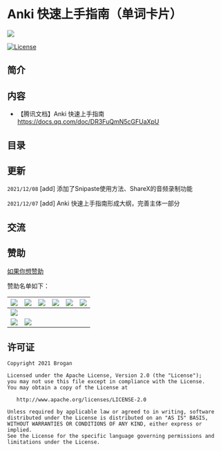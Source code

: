 # Anki 快速上手指南（单词卡片）

![](https://gitee.com/Brogan/image-bed/raw/master/img/top.png)


[![License][licenseSvg]][license]

## 简介

##  内容

- 【腾讯文档】Anki 快速上手指南
  https://docs.qq.com/doc/DR3FuQmN5cGFUaXpU

## 目录

## 更新

`2021/12/08` [add] 添加了Snipaste使用方法、ShareX的音频录制功能

`2021/12/07` [add] Anki 快速上手指南形成大纲，完善主体一部分

## 交流

## 赞助

[如果你想赞助](/Donations.md)

赞助名单如下：

| ![](https://gitee.com/Brogan/image-bed/raw/master/img/20211208195531.png) | ![](https://gitee.com/Brogan/image-bed/raw/master/img/20211208195531.png) | ![](https://gitee.com/Brogan/image-bed/raw/master/img/20211208195531.png) | ![](https://gitee.com/Brogan/image-bed/raw/master/img/20211208195531.png) | ![](https://gitee.com/Brogan/image-bed/raw/master/img/20211208195531.png) | ![](https://gitee.com/Brogan/image-bed/raw/master/img/20211208195531.png) |
| ------------------------------------------------------------ | ------------------------------------------------------------ | ------------------------------------------------------------ | ------------------------------------------------------------ | ------------------------------------------------------------ | ------------------------------------------------------------ |
| ![](https://gitee.com/Brogan/image-bed/raw/master/img/20211208195531.png) |                                                              |                                                              |                                                              |                                                              |                                                              |
| ![](https://gitee.com/Brogan/image-bed/raw/master/img/20211208195531.png) | ![](https://gitee.com/Brogan/image-bed/raw/master/img/20211208195531.png) |                                                              |                                                              |                                                              |                                                              |



## 许可证

```
Copyright 2021 Brogan

Licensed under the Apache License, Version 2.0 (the "License");
you may not use this file except in compliance with the License.
You may obtain a copy of the License at

   http://www.apache.org/licenses/LICENSE-2.0

Unless required by applicable law or agreed to in writing, software
distributed under the License is distributed on an "AS IS" BASIS,
WITHOUT WARRANTIES OR CONDITIONS OF ANY KIND, either express or implied.
See the License for the specific language governing permissions and
limitations under the License.
```



<!-- 许可证 -->

[licenseSvg]: https://img.shields.io/badge/License-Apache--2.0-brightgreen.svg
[license]: https://github.com/BroganGrow/AnkiHandBook/blob/main/LICENSE

[qqgroupSvg]: https://img.shields.io/badge/%20Anki%E5%88%B6%E5%8D%A1%E7%BE%A4%20-%40Brogan-brightgreen
[qqgroup]: https://shang.qq.com/wpa/qunwpa?idkey=d906789f84484465e2736f7b524366b4c23afeda38733d5c7b10fc3f6e406e9b

